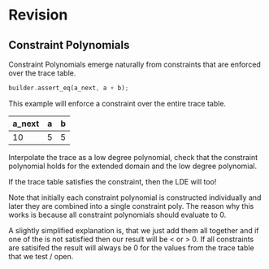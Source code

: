 # Revision 

## Constraint Polynomials
Constraint Polynomials emerge naturally from constraints that are enforced over the trace table.

```rust
builder.assert_eq(a_next, a + b);
```

This example will enforce a constraint over the entire trace table.


| a_next | a | b |
|---|---|---|
| 10 | 5 | 5 |

Interpolate the trace as a low degree polynomial, check that the constraint 
polynomial holds for the extended domain and the low degree polynomial.

If the trace table satisfies the constraint, then the LDE will too!

Note that initially each constraint polynomial is constructed individually and later they are combined into a single constraint poly. The reason why this works is because all constraint polynomials should evaluate to 0.

A slightly simplified explanation is, that we just add them all together and if one of the is not satisfied then our result will be < or > 0. If all constraints are satisifed the result will always be 0 for the values from the trace table that we test / open.
